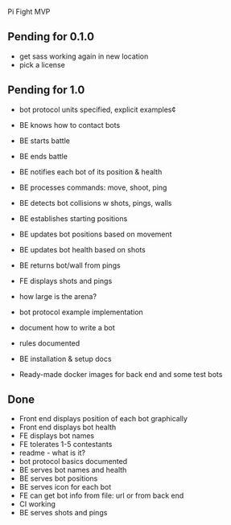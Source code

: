 Pi Fight MVP

## Pending for 0.1.0

- get sass working again in new location
- pick a license

## Pending for 1.0

- bot protocol units specified, explicit examples¢
- BE knows how to contact bots
- BE starts battle
- BE ends battle
- BE notifies each bot of its position & health
- BE processes commands: move, shoot, ping
- BE detects bot collisions w shots, pings, walls
- BE establishes starting positions

- BE updates bot positions based on movement
- BE updates bot health based on shots
- BE returns bot/wall from pings

- FE displays shots and pings

- how large is the arena?
- bot protocol example implementation
- document how to write a bot
- rules documented
- BE installation & setup docs
- Ready-made docker images for back end and some test bots

## Done
- Front end displays position of each bot graphically
- Front end displays bot health
- FE displays bot names
- FE tolerates 1-5 contestants
- readme - what is it?
- bot protocol basics documented
- BE serves bot names and health
- BE serves bot positions
- BE serves icon for each bot
- FE can get bot info from file: url or from back end
- CI working
- BE serves shots and pings
